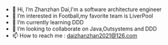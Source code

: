 - 👋 Hi, I’m Zhanzhan Dai,I'm a software architecture engineer
- 👀 I’m interested in Football,my favorite team is LiverPool
- 🌱 I’m currently learning DDD
- 💞️ I’m looking to collaborate on Java,Outsystems and DDD
- 📫 How to reach me : daizhanzhan2021@126.com

<!---
daizhanzhan-2021/daizhanzhan-2021 is a ✨ special ✨ repository because its `README.md` (this file) appears on your GitHub profile.
You can click the Preview link to take a look at your changes.
--->
